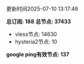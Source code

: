 更新时间2025-07-10 13:17:46

**总订阅: 188**
**总节点: 37433**
- vless节点: 14630
- hysteria2节点: 10

**google ping有效节点: 137**

